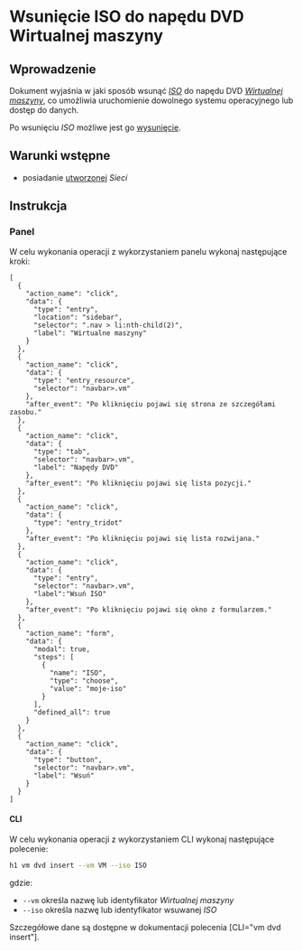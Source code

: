 # Wsunięcie ISO do napędu DVD Wirtualnej maszyny

## Wprowadzenie

Dokument wyjaśnia w jaki sposób wsunąć *[ISO](/resource/storage/iso.md)* do napędu DVD 
*[Wirtualnej maszyny]((/resource/compute/virtual-machine.md))*, co umożliwia uruchomienie dowolnego 
systemu operacyjnego lub dostęp do danych.

Po wsunięciu *ISO* możliwe jest go [wysunięcie](./dvd-eject.md).

## Warunki wstępne

* posiadanie [utworzonej](/resource/networking/network.md) *Sieci*

## Instrukcja

### Panel

W celu wykonania operacji z wykorzystaniem panelu wykonaj następujące kroki:

```guide
[
  {
    "action_name": "click",
    "data": {
      "type": "entry",
      "location": "sidebar",
      "selector": ".nav > li:nth-child(2)",
      "label": "Wirtualne maszyny"
    }
  },
  {
    "action_name": "click",
    "data": {
      "type": "entry_resource",
      "selector": "navbar>.vm"
    },
    "after_event": "Po kliknięciu pojawi się strona ze szczegółami zasobu."
  },
  {
    "action_name": "click",
    "data": {
      "type": "tab",
      "selector": "navbar>.vm",
      "label": "Napędy DVD"
    },
    "after_event": "Po kliknięciu pojawi się lista pozycji."
  },
  {
    "action_name": "click",
    "data": {
      "type": "entry_tridot"
    },
    "after_event": "Po kliknięciu pojawi się lista rozwijana."
  },
  {
    "action_name": "click",
    "data": {
      "type": "entry",
      "selector": "navbar>.vm",
      "label":"Wsuń ISO"
    },
    "after_event": "Po kliknięciu pojawi się okno z formularzem."
  },
  {
    "action_name": "form",
    "data": {
      "modal": true,
      "steps": [
        {
          "name": "ISO",
          "type": "choose",
          "value": "moje-iso"
        }
      ],
      "defined_all": true
    }
  },
  {
    "action_name": "click",
    "data": {
      "type": "button",
      "selector": "navbar>.vm",
      "label": "Wsuń"
    }
  }
]
```

#### CLI

W celu wykonania operacji z wykorzystaniem CLI wykonaj następujące polecenie:

```bash
h1 vm dvd insert --vm VM --iso ISO
```

gdzie:

 * ```--vm``` określa nazwę lub identyfikator *Wirtualnej maszyny*
 * ```--iso``` określa nazwę lub identyfikator wsuwanej *ISO*
 
Szczegółowe dane są dostępne w dokumentacji polecenia [CLI="vm dvd insert"].